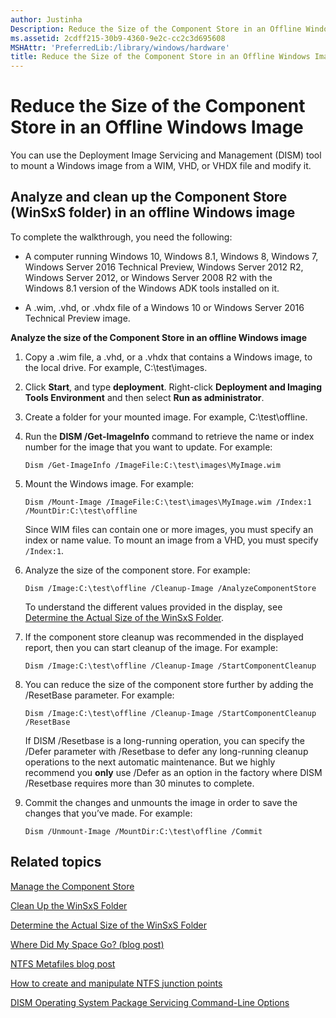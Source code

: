 ```yaml
---
author: Justinha
Description: Reduce the Size of the Component Store in an Offline Windows Image
ms.assetid: 2cdff215-30b9-4360-9e2c-cc2c3d695608
MSHAttr: 'PreferredLib:/library/windows/hardware'
title: Reduce the Size of the Component Store in an Offline Windows Image
---
```


# Reduce the Size of the Component Store in an Offline Windows Image


You can use the Deployment Image Servicing and Management (DISM) tool to mount a Windows image from a WIM, VHD, or VHDX file and modify it.

## <span id="Analyze_and_clean_up_the_Component_Store__WinSxS_folder__in_an_offline_Windows_image"></span><span id="analyze_and_clean_up_the_component_store__winsxs_folder__in_an_offline_windows_image"></span><span id="ANALYZE_AND_CLEAN_UP_THE_COMPONENT_STORE__WINSXS_FOLDER__IN_AN_OFFLINE_WINDOWS_IMAGE"></span>Analyze and clean up the Component Store (WinSxS folder) in an offline Windows image


To complete the walkthrough, you need the following:

-   A computer running Windows 10, Windows 8.1, Windows 8, Windows 7, Windows Server 2016 Technical Preview, Windows Server 2012 R2, Windows Server 2012, or Windows Server 2008 R2 with the Windows 8.1 version of the Windows ADK tools installed on it.

-   A .wim, .vhd, or .vhdx file of a Windows 10 or Windows Server 2016 Technical Preview image.

**Analyze the size of the Component Store in an offline Windows image**

1.  Copy a .wim file, a .vhd, or a .vhdx that contains a Windows image, to the local drive. For example, C:\\test\\images.

2.  Click **Start**, and type **deployment**. Right-click **Deployment and Imaging Tools Environment** and then select **Run as administrator**.

3.  Create a folder for your mounted image. For example, C:\\test\\offline.

4.  Run the **DISM /Get-ImageInfo** command to retrieve the name or index number for the image that you want to update. For example:

    ``` syntax
    Dism /Get-ImageInfo /ImageFile:C:\test\images\MyImage.wim
    ```

5.  Mount the Windows image. For example:

    ``` syntax
    Dism /Mount-Image /ImageFile:C:\test\images\MyImage.wim /Index:1 /MountDir:C:\test\offline
    ```

    Since WIM files can contain one or more images, you must specify an index or name value. To mount an image from a VHD, you must specify `/Index:1`.

6.  Analyze the size of the component store. For example:

    ``` syntax
    Dism /Image:C:\test\offline /Cleanup-Image /AnalyzeComponentStore
    ```

    To understand the different values provided in the display, see [Determine the Actual Size of the WinSxS Folder](determine-the-actual-size-of-the-winsxs-folder.md).

7.  If the component store cleanup was recommended in the displayed report, then you can start cleanup of the image. For example:

    ``` syntax
    Dism /Image:C:\test\offline /Cleanup-Image /StartComponentCleanup
    ```

8.  You can reduce the size of the component store further by adding the /ResetBase parameter. For example:

    ``` syntax
    Dism /Image:C:\test\offline /Cleanup-Image /StartComponentCleanup /ResetBase
    ```
    
    If DISM /Resetbase is a long-running operation, you can specify the /Defer parameter with /Resetbase to defer any long-running cleanup operations to the next automatic maintenance. But we highly recommend you **only** use /Defer as an option in the factory where DISM /Resetbase requires more than 30 minutes to complete.
    
9.  Commit the changes and unmounts the image in order to save the changes that you’ve made. For example:

    ``` syntax
    Dism /Unmount-Image /MountDir:C:\test\offline /Commit
    ```

## <span id="related_topics"></span>Related topics


[Manage the Component Store](manage-the-component-store.md)

[Clean Up the WinSxS Folder](clean-up-the-winsxs-folder.md)

[Determine the Actual Size of the WinSxS Folder](determine-the-actual-size-of-the-winsxs-folder.md)

[Where Did My Space Go? (blog post)](http://blogs.technet.com/b/askcore/archive/2013/03/01/where-did-my-space-go.aspx)

[NTFS Metafiles blog post](http://blogs.technet.com/b/askcore/archive/2009/12/30/ntfs-metafiles.aspx)

[How to create and manipulate NTFS junction points](http://support.microsoft.com/kb/205524)

[DISM Operating System Package Servicing Command-Line Options](dism-operating-system-package-servicing-command-line-options.md)

 

 






